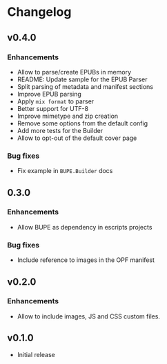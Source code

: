 # Changelog

## v0.4.0

### Enhancements

* Allow to parse/create EPUBs in memory
* README: Update sample for the EPUB Parser
* Split parsing of metadata and manifest sections
* Improve EPUB parsing
* Apply `mix format` to parser
* Better support for UTF-8
* Improve mimetype and zip creation
* Remove some options from the default config
* Add more tests for the Builder
* Allow to opt-out of the default cover page

### Bug fixes

* Fix example in `BUPE.Builder` docs

## 0.3.0

### Enhancements

  * Allow BUPE as dependency in escripts projects

### Bug fixes

  * Include reference to images in the OPF manifest

## v0.2.0

### Enhancements

  * Allow to include images, JS and CSS custom files.

## v0.1.0

  * Initial release
